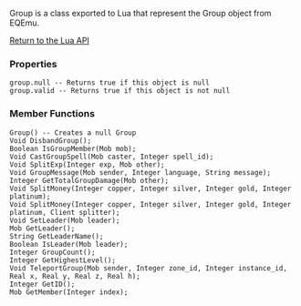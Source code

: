 Group is a class exported to Lua that represent the Group object from EQEmu.

[Return to the Lua API](Lua-API)

### Properties
```
group.null -- Returns true if this object is null
group.valid -- Returns true if this object is not null
```

### Member Functions
```
Group() -- Creates a null Group
Void DisbandGroup();
Boolean IsGroupMember(Mob mob);
Void CastGroupSpell(Mob caster, Integer spell_id);
Void SplitExp(Integer exp, Mob other);
Void GroupMessage(Mob sender, Integer language, String message);
Integer GetTotalGroupDamage(Mob other);
Void SplitMoney(Integer copper, Integer silver, Integer gold, Integer platinum);
Void SplitMoney(Integer copper, Integer silver, Integer gold, Integer platinum, Client splitter);
Void SetLeader(Mob leader);
Mob GetLeader();
String GetLeaderName();
Boolean IsLeader(Mob leader);
Integer GroupCount();
Integer GetHighestLevel();
Void TeleportGroup(Mob sender, Integer zone_id, Integer instance_id, Real x, Real y, Real z, Real h);
Integer GetID();
Mob GetMember(Integer index);
```